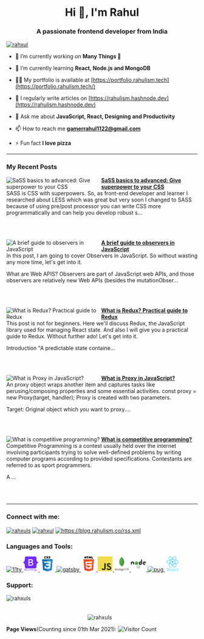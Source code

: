 <h1 align="center">Hi 👋, I'm Rahul</h1>
<h3 align="center">A passionate frontend developer from India</h3>

<p align="left"> <a href="https://twitter.com/rahxul" target="blank"><img src="https://img.shields.io/twitter/follow/rahxul?logo=twitter&style=for-the-badge" alt="rahxul" /></a> </p>

- 🔭 I’m currently working on **Many Things 🥺**

- 🌱 I’m currently learning **React, Node.js and MongoDB**

- 👨‍💻 My portfolio is available at [https://portfolio.rahulism.tech](https://portfolio.rahulism.tech/)

- 📝 I regularly write articles on [https://rahulism.hashnode.dev](https://rahulism.hashnode.dev)

- 💬 Ask me about **JavaScript, React, Designing and Productivity**

- 📫 How to reach me **gamerrahul1122@gmail.com**

- ⚡ Fun fact **I love pizza**

<hr>

### My Recent Posts

<!-- HASHNODE_BLOG:START -->
<p align="left">
<a href="https://rahulism.hashnode.dev/sass-basics-to-advanced-give-superpower-to-your-css" title="SaSS basics to advanced: Give superpower to your CSS"><img src="https://cdn.hashnode.com/res/hashnode/image/upload/v1618542757157/mZ3_7fWJs.png" alt="SaSS basics to advanced: Give superpower to your CSS" width="250px" align="left" /></a>
<a href="https://rahulism.hashnode.dev/sass-basics-to-advanced-give-superpower-to-your-css" title="SaSS basics to advanced: Give superpower to your CSS"><strong>SaSS basics to advanced: Give superpower to your CSS</strong></a>
<br/> SASS is CSS with superpowers. So, as front-end developer and learner I researched about LESS which was great but very soon I changed to SASS because of using pre/post processor you can write CSS more programmatically and can help you develop robust s... </p> <br/> <br/>
<p align="left">
<a href="https://rahulism.hashnode.dev/a-brief-guide-to-observers-in-javascript" title="A brief guide to observers in JavaScript"><img src="https://cdn.hashnode.com/res/hashnode/image/upload/v1618453610898/M7Pc8qKWl.png" alt="A brief guide to observers in JavaScript" width="250px" align="left" /></a>
<a href="https://rahulism.hashnode.dev/a-brief-guide-to-observers-in-javascript" title="A brief guide to observers in JavaScript"><strong>A brief guide to observers in JavaScript</strong></a>
<br/> In this post, I am going to cover Observers in JavaScript. So without wasting any more time, let's get into it. 

What are Web APIS?
Observers are part of JavaScript web APIs, and those observers are relatively new Web APIs (besides the mutationObser... </p> <br/> <br/>
<p align="left">
<a href="https://rahulism.hashnode.dev/what-is-redux-practical-guide-to-redux" title="What is Redux? Practical guide to Redux"><img src="https://cdn.hashnode.com/res/hashnode/image/upload/v1618370636815/jjFBpH1hF.png" alt="What is Redux? Practical guide to Redux" width="250px" align="left" /></a>
<a href="https://rahulism.hashnode.dev/what-is-redux-practical-guide-to-redux" title="What is Redux? Practical guide to Redux"><strong>What is Redux? Practical guide to Redux</strong></a>
<br/> This post is not for beginners. Here we'll discuss Redux, the JavaScript library used for managing React state. And also I will give you a practical guide to Redux. 
Without further ado! Let's get into it. 

Introduction
"A predictable state containe... </p> <br/> <br/>
<p align="left">
<a href="https://rahulism.hashnode.dev/what-is-proxy-in-javascript" title="What is Proxy in JavaScript?"><img src="https://cdn.hashnode.com/res/hashnode/image/upload/v1618282521874/N5jJnL6zp.png" alt="What is Proxy in JavaScript?" width="250px" align="left" /></a>
<a href="https://rahulism.hashnode.dev/what-is-proxy-in-javascript" title="What is Proxy in JavaScript?"><strong>What is Proxy in JavaScript?</strong></a>
<br/> An proxy object wraps another item and captures tasks like perusing/composing properties and some essential activities.
const proxy = new Proxy(target, handler);
Proxy is created with two parameters. 

Target: Original object which you want to proxy.... </p> <br/> <br/>
<p align="left">
<a href="https://rahulism.hashnode.dev/what-is-competitive-programming" title="What is competitive programming?"><img src="https://cdn.hashnode.com/res/hashnode/image/upload/v1618194847481/Hk1gplC-i.png" alt="What is competitive programming?" width="250px" align="left" /></a>
<a href="https://rahulism.hashnode.dev/what-is-competitive-programming" title="What is competitive programming?"><strong>What is competitive programming?</strong></a>
<br/> Competitive Programming is a contest usually held over the internet involving participants trying to solve well-defined problems by writing computer programs according to provided specifications. Contestants are referred to as sport programmers. 

A ... </p> <br/> <br/>
<!-- HASHNODE_BLOG:END -->


<hr>

<h3 align="left">Connect with me:</h3>
<p align="left">
<a href="https://dev.to/rahxuls" target="blank"><img align="center" src="https://cdn.jsdelivr.net/npm/simple-icons@3.0.1/icons/dev-dot-to.svg" alt="rahxuls" height="30" width="40" /></a>
<a href="https://twitter.com/rahxul" target="blank"><img align="center" src="https://cdn.jsdelivr.net/npm/simple-icons@3.0.1/icons/twitter.svg" alt="rahxul" height="30" width="40" /></a>
<a href="/https://blog.rahulism.co/rss.xml" target="blank"><img align="center" src="https://cdn.jsdelivr.net/npm/simple-icons@3.0.1/icons/rss.svg" alt="https://blog.rahulism.co/rss.xml" height="30" width="40" /></a>
</p>

<h3 align="left">Languages and Tools:</h3>
<p align="left"> <a href="https://www.11ty.dev/" target="_blank"> <img src="https://gist.githubusercontent.com/vivek32ta/c7f7bf583c1fb1c58d89301ea40f37fd/raw/f4c85cce5790758286b8f155ef9a177710b995df/11ty.svg" alt="11ty" width="40" height="40"/> </a> <a href="https://getbootstrap.com" target="_blank"> <img src="https://raw.githubusercontent.com/devicons/devicon/master/icons/bootstrap/bootstrap-plain-wordmark.svg" alt="bootstrap" width="40" height="40"/> </a> <a href="https://www.w3schools.com/css/" target="_blank"> <img src="https://raw.githubusercontent.com/devicons/devicon/master/icons/css3/css3-original-wordmark.svg" alt="css3" width="40" height="40"/> </a> <a href="https://www.gatsbyjs.com/" target="_blank"> <img src="https://www.vectorlogo.zone/logos/gatsbyjs/gatsbyjs-icon.svg" alt="gatsby" width="40" height="40"/> </a> <a href="https://www.w3.org/html/" target="_blank"> <img src="https://raw.githubusercontent.com/devicons/devicon/master/icons/html5/html5-original-wordmark.svg" alt="html5" width="40" height="40"/> </a> <a href="https://developer.mozilla.org/en-US/docs/Web/JavaScript" target="_blank"> <img src="https://raw.githubusercontent.com/devicons/devicon/master/icons/javascript/javascript-original.svg" alt="javascript" width="40" height="40"/> </a> <a href="https://www.mongodb.com/" target="_blank"> <img src="https://raw.githubusercontent.com/devicons/devicon/master/icons/mongodb/mongodb-original-wordmark.svg" alt="mongodb" width="40" height="40"/> </a> <a href="https://nodejs.org" target="_blank"> <img src="https://raw.githubusercontent.com/devicons/devicon/master/icons/nodejs/nodejs-original-wordmark.svg" alt="nodejs" width="40" height="40"/> </a> <a href="https://pugjs.org" target="_blank"> <img src="https://cdn.worldvectorlogo.com/logos/pug.svg" alt="pug" width="40" height="40"/> </a> <a href="https://reactjs.org/" target="_blank"> <img src="https://raw.githubusercontent.com/devicons/devicon/master/icons/react/react-original-wordmark.svg" alt="react" width="40" height="40"/> </a> </p>

<h3 align="left">Support:</h3>
<p><a href="https://www.buymeacoffee.com/rahxuls"> <img align="left" src="https://cdn.buymeacoffee.com/buttons/v2/default-yellow.png" height="50" width="210" alt="rahxuls" /></a></p><br><br>

<p>&nbsp;<img align="center" src="https://github-readme-stats.vercel.app/api?username=rahxuls&show_icons=true&locale=en" alt="rahxuls" /></p>

**Page Views**(Counting since 01th Mar 2021): ![Visitor Count](https://profile-counter.glitch.me/rahxuls/count.svg)
